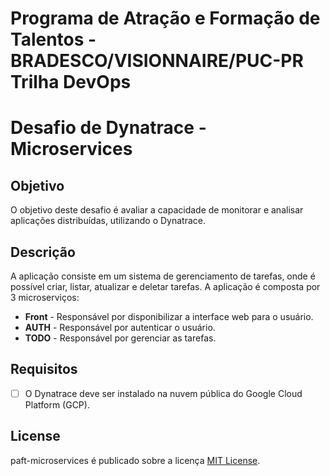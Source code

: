 Programa de Atração e Formação de Talentos - BRADESCO/VISIONNAIRE/PUC-PR
Trilha DevOps
===================================
# Desafio de Dynatrace - Microservices
## Objetivo
O objetivo deste desafio é avaliar a capacidade de monitorar e analisar aplicações distribuídas, utilizando o Dynatrace.
## Descrição
A aplicação consiste em um sistema de gerenciamento de tarefas, onde é possível criar, listar, atualizar e deletar tarefas. A aplicação é composta por 3 microserviços:
- **Front** - Responsável por disponibilizar a interface web para o usuário.
- **AUTH** - Responsável por autenticar o usuário.
- **TODO** - Responsável por gerenciar as tarefas.
## Requisitos

- [ ] O Dynatrace deve ser instalado na nuvem pública do Google Cloud Platform (GCP).

## License
paft-microservices é publicado sobre a licença [MIT License](https://github.com/paft-inc/paft-microservices/blob/master/LICENSE).